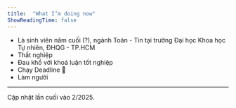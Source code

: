 ```yaml
---
title:  "What I’m doing now"
ShowReadingTime: false
---
```


- Là sinh viên năm cuối (?), ngành Toán - Tin tại trường Đại học Khoa học Tự nhiên, ĐHQG - TP.HCM
- Thất nghiệp
- Đau khổ với khoá luận tốt nghiệp
- Chạy Deadline 🥲
- Làm người

---

Cập nhật lần cuối vào 2/2025.